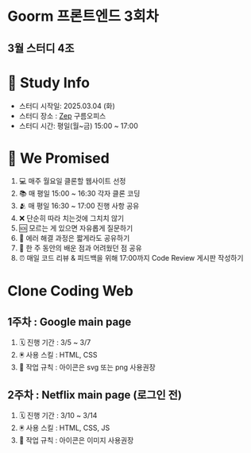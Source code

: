 # Goorm 프론트엔드 3회차
## 3월 스터디 4조

# 📜 Study Info

- 스터디 시작일: 2025.03.04 (화)
- 스터디 장소 : [Zep](https://zep.us/play/yondAn) 구름오피스
- 스터디 시간: 평일(월~금) 15:00 ~ 17:00

# 🤝 We Promised

1. 💻 매주 월요일 클론할 웹사이트 선정
2. 📚 매 평일 15:00 ~ 16:30 각자 클론 코딩 
3. 🫂 매 평일 16:30 ~ 17:00 진행 사항 공유
4. ❌ 단순히 따라 치는것에 그치치 않기
5. 🆘 모르는 게 있으면 자유롭게 질문하기
6. 📝 에러 해결 과정은 짧게라도 공유하기
7. 🥸 한 주 동안의 배운 점과 어려웠던 점 공유
8. ⏰ 매일 코드 리뷰 & 피드백을 위해 17:00까지 Code Review 게시판 작성하기

# Clone Coding Web

## 1주차 : Google main page
1. 🗓️ 진행 기간 : 3/5 ~ 3/7
2. 🖲️ 사용 스킬 : HTML, CSS
3. 🚫 작업 규칙 : 아이콘은 svg 또는 png 사용권장

## 2주차 : Netflix main page (로그인 전)
1. 🗓️ 진행 기간 : 3/10 ~ 3/14
2. 🖲️ 사용 스킬 : HTML, CSS, JS
3. 🚫 작업 규칙 : 아이콘은 이미지 사용권장